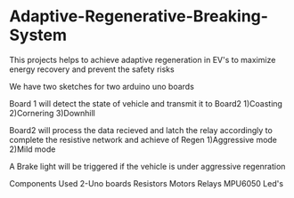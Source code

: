 # Adaptive-Regenerative-Breaking-System
This projects helps to achieve adaptive regeneration in EV's to maximize energy recovery and prevent the safety risks

We have two sketches for two arduino uno boards 

Board 1 will detect the state of vehicle and transmit it to Board2
1)Coasting
2)Cornering
3)Downhill

Board2 will process the data recieved and latch the relay accordingly to complete the resistive network
and achieve of Regen
1)Aggressive mode
2)Mild mode

A Brake light will be triggered if the vehicle is under aggressive regenration 

Components Used
2-Uno boards
Resistors
Motors
Relays
MPU6050
Led's

